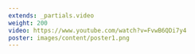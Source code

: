 ```yaml
---
extends: _partials.video
weight: 200
video: https://www.youtube.com/watch?v=FvwB6QDi7y4
poster: images/content/poster1.png
---
```

